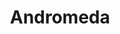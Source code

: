 ---
enabled: true
title: "Andromeda"
description: "SAAS Landing Page"
image_webp: images/templates/andromeda.webp
image: images/templates/andromeda.jpg
link: "https://andromeda.tristangoetz.me"

---